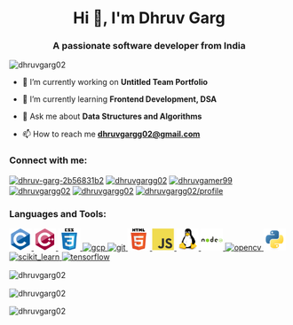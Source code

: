 <h1 align="center">Hi 👋, I'm Dhruv Garg</h1>
<h3 align="center">A passionate software developer from India</h3>

<p align="left"> <img src="https://komarev.com/ghpvc/?username=dhruvgarg02&label=Profile%20views&color=0e75b6&style=flat" alt="dhruvgarg02" /> </p>

- 🔭 I’m currently working on **Untitled Team Portfolio**

- 🌱 I’m currently learning **Frontend Development, DSA**

- 💬 Ask me about **Data Structures and Algorithms**

- 📫 How to reach me **dhruvgargg02@gmail.com**

<h3 align="left">Connect with me:</h3>
<p align="left">
<a href="https://linkedin.com/in/dhruv-garg-2b56831b2" target="blank"><img align="center" src="https://raw.githubusercontent.com/rahuldkjain/github-profile-readme-generator/master/src/images/icons/Social/linked-in-alt.svg" alt="dhruv-garg-2b56831b2" height="30" width="40" /></a>
<a href="https://kaggle.com/dhruvgargg02" target="blank"><img align="center" src="https://raw.githubusercontent.com/rahuldkjain/github-profile-readme-generator/master/src/images/icons/Social/kaggle.svg" alt="dhruvgargg02" height="30" width="40" /></a>
<a href="https://www.codechef.com/users/dhruvgamer99" target="blank"><img align="center" src="https://cdn.jsdelivr.net/npm/simple-icons@3.1.0/icons/codechef.svg" alt="dhruvgamer99" height="30" width="40" /></a>
<a href="https://www.hackerrank.com/dhruvgargg02" target="blank"><img align="center" src="https://raw.githubusercontent.com/rahuldkjain/github-profile-readme-generator/master/src/images/icons/Social/hackerrank.svg" alt="dhruvgargg02" height="30" width="40" /></a>
<a href="https://www.leetcode.com/dhruvgargg02" target="blank"><img align="center" src="https://raw.githubusercontent.com/rahuldkjain/github-profile-readme-generator/master/src/images/icons/Social/leet-code.svg" alt="dhruvgargg02" height="30" width="40" /></a>
<a href="https://auth.geeksforgeeks.org/user/dhruvgargg02/profile" target="blank"><img align="center" src="https://raw.githubusercontent.com/rahuldkjain/github-profile-readme-generator/master/src/images/icons/Social/geeks-for-geeks.svg" alt="dhruvgargg02/profile" height="30" width="40" /></a>
</p>

<h3 align="left">Languages and Tools:</h3>
<p align="left"> <a href="https://www.cprogramming.com/" target="_blank"> <img src="https://raw.githubusercontent.com/devicons/devicon/master/icons/c/c-original.svg" alt="c" width="40" height="40"/> </a> <a href="https://www.w3schools.com/cpp/" target="_blank"> <img src="https://raw.githubusercontent.com/devicons/devicon/master/icons/cplusplus/cplusplus-original.svg" alt="cplusplus" width="40" height="40"/> </a> <a href="https://www.w3schools.com/css/" target="_blank"> <img src="https://raw.githubusercontent.com/devicons/devicon/master/icons/css3/css3-original-wordmark.svg" alt="css3" width="40" height="40"/> </a> <a href="https://cloud.google.com" target="_blank"> <img src="https://www.vectorlogo.zone/logos/google_cloud/google_cloud-icon.svg" alt="gcp" width="40" height="40"/> </a> <a href="https://git-scm.com/" target="_blank"> <img src="https://www.vectorlogo.zone/logos/git-scm/git-scm-icon.svg" alt="git" width="40" height="40"/> </a> <a href="https://www.w3.org/html/" target="_blank"> <img src="https://raw.githubusercontent.com/devicons/devicon/master/icons/html5/html5-original-wordmark.svg" alt="html5" width="40" height="40"/> </a> <a href="https://developer.mozilla.org/en-US/docs/Web/JavaScript" target="_blank"> <img src="https://raw.githubusercontent.com/devicons/devicon/master/icons/javascript/javascript-original.svg" alt="javascript" width="40" height="40"/> </a> <a href="https://www.linux.org/" target="_blank"> <img src="https://raw.githubusercontent.com/devicons/devicon/master/icons/linux/linux-original.svg" alt="linux" width="40" height="40"/> </a> <a href="https://nodejs.org" target="_blank"> <img src="https://raw.githubusercontent.com/devicons/devicon/master/icons/nodejs/nodejs-original-wordmark.svg" alt="nodejs" width="40" height="40"/> </a> <a href="https://opencv.org/" target="_blank"> <img src="https://www.vectorlogo.zone/logos/opencv/opencv-icon.svg" alt="opencv" width="40" height="40"/> </a> <a href="https://www.python.org" target="_blank"> <img src="https://raw.githubusercontent.com/devicons/devicon/master/icons/python/python-original.svg" alt="python" width="40" height="40"/> </a> <a href="https://scikit-learn.org/" target="_blank"> <img src="https://upload.wikimedia.org/wikipedia/commons/0/05/Scikit_learn_logo_small.svg" alt="scikit_learn" width="40" height="40"/> </a> <a href="https://www.tensorflow.org" target="_blank"> <img src="https://www.vectorlogo.zone/logos/tensorflow/tensorflow-icon.svg" alt="tensorflow" width="40" height="40"/> </a> </p>



<p><img align="center" src="https://github-readme-stats.vercel.app/api?username=dhruvgarg02&show_icons=true&locale=en" alt="dhruvgarg02" /></p>


<p><img align="center" src="https://github-readme-stats.vercel.app/api/top-langs?username=dhruvgarg02&show_icons=true&locale=en&layout=compact" alt="dhruvgarg02" /></p>


<p><img align="center" src="https://github-readme-streak-stats.herokuapp.com/?user=dhruvgarg02&" alt="dhruvgarg02" /></p>



